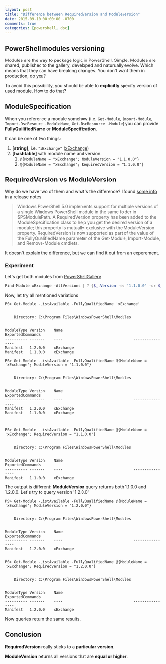 ```yaml
---
layout: post
title: "Difference between RequiredVersion and ModuleVersion"
date: 2015-09-10 00:00:00 -0700
comments: true
categories: [powershell, dsc]
---
```


## PowerShell modules versioning

Modules are the way to package logic in PowerShell. 
Simple.
Modules are shared, published to the gallery, developed and naturually evolve.
Which means that they can have breaking changes.
You don't want them in production, do you?

To avoid this possibility, you should be able to **explicitly** specify version of used module.
How to do that?

## ModuleSpecification

When you reference a module somehow (i.e. `Get-Module`, `Import-Module`, `Import-DscResouce -ModuleName`, `Get-DscResource -Module`)
you can provide **FullyQuilifiedName** or **ModuleSpecification**.

It can be one of two things:

1. **[string]**, i.e. `"xExchange"` ([xExchange](https://github.com/PowerShell/xExchange))
1. **[hashtable]** with module name and version.
   1. `@{ModuleName = "xExchange"; ModuleVersion = "1.1.0.0"}`
   1. `@{ModuleName = "xExchange"; RequiredVersion = "1.1.0.0"}`

## RequiredVersion vs ModuleVersion

Why do we have two of them and what's the difference?
I found [some info](https://technet.microsoft.com/en-us/%5Clibrary/Hh857339.aspx) in a release notes

> Windows PowerShell 5.0 implements support for multiple versions of a single Windows PowerShell module in the same folder in $PSModulePath. A RequiredVersion property has been added to the ModuleSpecification class to help you get the desired version of a module; this property is mutually-exclusive with the ModuleVersion property. RequiredVersion is now supported as part of the value of the FullyQualifiedName parameter of the Get-Module, Import-Module, and Remove-Module cmdlets.

It doesn't explain the difference, but we can find it out from an experement.

### Experiment

Let's get both modules from [PowerShellGallery](http://www.powershellgallery.com/)

~~~powershell
Find-Module xExchange -AllVersions | ? {$_.Version -eq '1.1.0.0' -or $_.Version -eq '1.2.0.0'} | Install-Module
~~~

Now, let try all mentioned variations

~~~
PS> Get-Module -ListAvailable -FullyQualifiedName 'xExchange'


    Directory: C:\Program Files\WindowsPowerShell\Modules


ModuleType Version    Name                                ExportedCommands                              
---------- -------    ----                                ----------------                              
Manifest   1.2.0.0    xExchange                                                                         
Manifest   1.1.0.0    xExchange 

PS> Get-Module -ListAvailable -FullyQualifiedName @{ModuleName = 'xExchange'; ModuleVersion = "1.1.0.0"}


    Directory: C:\Program Files\WindowsPowerShell\Modules


ModuleType Version    Name                                ExportedCommands                              
---------- -------    ----                                ----------------                              
Manifest   1.2.0.0    xExchange                                                                         
Manifest   1.1.0.0    xExchange                                                                         



PS> Get-Module -ListAvailable -FullyQualifiedName @{ModuleName = 'xExchange'; RequiredVersion = "1.1.0.0"}


    Directory: C:\Program Files\WindowsPowerShell\Modules


ModuleType Version    Name                                ExportedCommands                              
---------- -------    ----                                ----------------                              
Manifest   1.1.0.0    xExchange      

~~~

The output is different: **ModuleVersion** query returns both 1.1.0.0 and 1.2.0.0.
Let's try to query version '1.2.0.0'

~~~
PS> Get-Module -ListAvailable -FullyQualifiedName @{ModuleName = 'xExchange'; ModuleVersion = "1.2.0.0"}


    Directory: C:\Program Files\WindowsPowerShell\Modules


ModuleType Version    Name                                ExportedCommands                              
---------- -------    ----                                ----------------                              
Manifest   1.2.0.0    xExchange                                                                         


PS> Get-Module -ListAvailable -FullyQualifiedName @{ModuleName = 'xExchange'; RequiredVersion = "1.2.0.0"}


    Directory: C:\Program Files\WindowsPowerShell\Modules


ModuleType Version    Name                                ExportedCommands                              
---------- -------    ----                                ----------------                              
Manifest   1.2.0.0    xExchange      
~~~

Now queries return the same results.

## Conclusion

**RequiredVersion** really sticks to a **particular version**. 

**ModuleVersion** returns all versions that are **equal or higher**.
